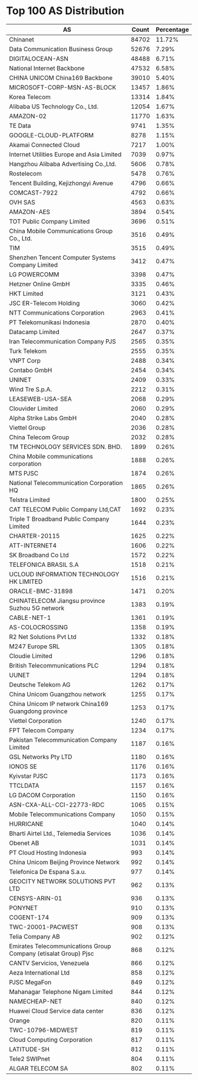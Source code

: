 # Top 100 AS Distribution
| AS | Count | Percentage |
|----|----|----|
| Chinanet | 84702 | 11.72% |
| Data Communication Business Group | 52676 | 7.29% |
| DIGITALOCEAN-ASN | 48488 | 6.71% |
| National Internet Backbone | 47532 | 6.58% |
| CHINA UNICOM China169 Backbone | 39010 | 5.40% |
| MICROSOFT-CORP-MSN-AS-BLOCK | 13457 | 1.86% |
| Korea Telecom | 13314 | 1.84% |
| Alibaba US Technology Co., Ltd. | 12054 | 1.67% |
| AMAZON-02 | 11770 | 1.63% |
| TE Data | 9741 | 1.35% |
| GOOGLE-CLOUD-PLATFORM | 8278 | 1.15% |
| Akamai Connected Cloud | 7217 | 1.00% |
| Internet Utilities Europe and Asia Limited | 7039 | 0.97% |
| Hangzhou Alibaba Advertising Co.,Ltd. | 5606 | 0.78% |
| Rostelecom | 5478 | 0.76% |
| Tencent Building, Kejizhongyi Avenue | 4796 | 0.66% |
| COMCAST-7922 | 4792 | 0.66% |
| OVH SAS | 4563 | 0.63% |
| AMAZON-AES | 3894 | 0.54% |
| TOT Public Company Limited | 3696 | 0.51% |
| China Mobile Communications Group Co., Ltd. | 3516 | 0.49% |
| TIM | 3515 | 0.49% |
| Shenzhen Tencent Computer Systems Company Limited | 3412 | 0.47% |
| LG POWERCOMM | 3398 | 0.47% |
| Hetzner Online GmbH | 3335 | 0.46% |
| HKT Limited | 3121 | 0.43% |
| JSC ER-Telecom Holding | 3060 | 0.42% |
| NTT Communications Corporation | 2963 | 0.41% |
| PT Telekomunikasi Indonesia | 2870 | 0.40% |
| Datacamp Limited | 2647 | 0.37% |
| Iran Telecommunication Company PJS | 2565 | 0.35% |
| Turk Telekom | 2555 | 0.35% |
| VNPT Corp | 2488 | 0.34% |
| Contabo GmbH | 2454 | 0.34% |
| UNINET | 2409 | 0.33% |
| Wind Tre S.p.A. | 2212 | 0.31% |
| LEASEWEB-USA-SEA | 2068 | 0.29% |
| Clouvider Limited | 2060 | 0.29% |
| Alpha Strike Labs GmbH | 2040 | 0.28% |
| Viettel Group | 2036 | 0.28% |
| China Telecom Group | 2032 | 0.28% |
| TM TECHNOLOGY SERVICES SDN. BHD. | 1899 | 0.26% |
| China Mobile communications corporation | 1888 | 0.26% |
| MTS PJSC | 1874 | 0.26% |
| National Telecommunication Corporation HQ | 1865 | 0.26% |
| Telstra Limited | 1800 | 0.25% |
| CAT TELECOM Public Company Ltd,CAT | 1692 | 0.23% |
| Triple T Broadband Public Company Limited | 1644 | 0.23% |
| CHARTER-20115 | 1625 | 0.22% |
| ATT-INTERNET4 | 1606 | 0.22% |
| SK Broadband Co Ltd | 1572 | 0.22% |
| TELEFONICA BRASIL S.A | 1518 | 0.21% |
| UCLOUD INFORMATION TECHNOLOGY HK LIMITED | 1516 | 0.21% |
| ORACLE-BMC-31898 | 1471 | 0.20% |
| CHINATELECOM Jiangsu province Suzhou 5G network | 1383 | 0.19% |
| CABLE-NET-1 | 1361 | 0.19% |
| AS-COLOCROSSING | 1358 | 0.19% |
| R2 Net Solutions Pvt Ltd | 1332 | 0.18% |
| M247 Europe SRL | 1305 | 0.18% |
| Cloudie Limited | 1296 | 0.18% |
| British Telecommunications PLC | 1294 | 0.18% |
| UUNET | 1294 | 0.18% |
| Deutsche Telekom AG | 1262 | 0.17% |
| China Unicom Guangzhou network | 1255 | 0.17% |
| China Unicom IP network China169 Guangdong province | 1253 | 0.17% |
| Viettel Corporation | 1240 | 0.17% |
| FPT Telecom Company | 1234 | 0.17% |
| Pakistan Telecommunication Company Limited | 1187 | 0.16% |
| GSL Networks Pty LTD | 1180 | 0.16% |
| IONOS SE | 1176 | 0.16% |
| Kyivstar PJSC | 1173 | 0.16% |
| TTCLDATA | 1157 | 0.16% |
| LG DACOM Corporation | 1150 | 0.16% |
| ASN-CXA-ALL-CCI-22773-RDC | 1065 | 0.15% |
| Mobile Telecommunications Company | 1050 | 0.15% |
| HURRICANE | 1040 | 0.14% |
| Bharti Airtel Ltd., Telemedia Services | 1036 | 0.14% |
| Obenet AB | 1031 | 0.14% |
| PT Cloud Hosting Indonesia | 993 | 0.14% |
| China Unicom Beijing Province Network | 992 | 0.14% |
| Telefonica De Espana S.a.u. | 977 | 0.14% |
| GEOCITY NETWORK SOLUTIONS PVT LTD | 962 | 0.13% |
| CENSYS-ARIN-01 | 936 | 0.13% |
| PONYNET | 910 | 0.13% |
| COGENT-174 | 909 | 0.13% |
| TWC-20001-PACWEST | 908 | 0.13% |
| Telia Company AB | 902 | 0.12% |
| Emirates Telecommunications Group Company (etisalat Group) Pjsc | 868 | 0.12% |
| CANTV Servicios, Venezuela | 866 | 0.12% |
| Aeza International Ltd | 858 | 0.12% |
| PJSC MegaFon | 849 | 0.12% |
| Mahanagar Telephone Nigam Limited | 844 | 0.12% |
| NAMECHEAP-NET | 840 | 0.12% |
| Huawei Cloud Service data center | 836 | 0.12% |
| Orange | 820 | 0.11% |
| TWC-10796-MIDWEST | 819 | 0.11% |
| Cloud Computing Corporation | 817 | 0.11% |
| LATITUDE-SH | 812 | 0.11% |
| Tele2 SWIPnet | 804 | 0.11% |
| ALGAR TELECOM SA | 802 | 0.11% |
